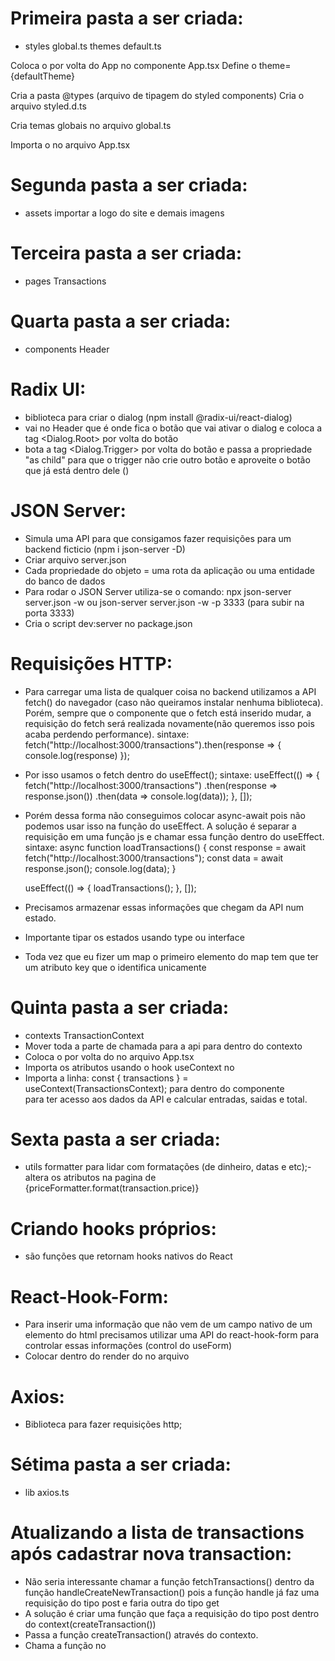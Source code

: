# Primeira pasta a ser criada:
- styles
 global.ts
 themes
  default.ts

Coloca o <ThemeProvider> por volta do App no componente App.tsx
Define o theme={defaultTheme}

Cria a pasta @types (arquivo de tipagem do styled components)
Cria o arquivo styled.d.ts

Cria temas globais no arquivo global.ts

Importa o <GlobalStyle /> no arquivo App.tsx


# Segunda pasta a ser criada:
- assets
importar a logo do site e demais imagens


# Terceira pasta a ser criada:
- pages
 Transactions


# Quarta pasta a ser criada:
- components
 Header

# Radix UI:
- biblioteca para criar o dialog (npm install @radix-ui/react-dialog)
- vai no Header que é onde fica o botão que vai ativar o dialog e coloca a tag <Dialog.Root> por volta do botão
- bota a tag <Dialog.Trigger> por volta do botão e passa a propriedade "as child" para que o trigger não crie outro botão e aproveite o botão que já está dentro dele (<NewTransictionButton>)

# JSON Server:
- Simula uma API para que consigamos fazer requisições para um backend ficticio (npm i json-server -D)
- Criar arquivo server.json
- Cada propriedade do objeto = uma rota da aplicação ou uma entidade do banco de dados
- Para rodar o JSON Server utiliza-se o comando: npx json-server server.json -w ou json-server server.json -w -p 3333 (para subir na porta 3333)
- Cria o script dev:server no package.json

# Requisições HTTP:
- Para carregar uma lista de qualquer coisa no backend utilizamos a API fetch() do navegador (caso não queiramos instalar nenhuma biblioteca). Porém, sempre que o componente que o fetch está inserido mudar, a requisição do fetch será realizada novamente(não queremos isso pois acaba perdendo performance).
sintaxe: fetch("http://localhost:3000/transactions").then(response => {
        console.log(response)
    });
- Por isso usamos o fetch dentro do useEffect();
sintaxe:    useEffect(() => {
        fetch("http://localhost:3000/transactions")
        .then(response => response.json())
        .then(data => console.log(data));
    }, []);
- Porém dessa forma não conseguimos colocar async-await pois não podemos usar isso na função do useEffect. A solução é separar a requisição em uma função js e chamar essa função dentro do useEffect.
sintaxe:
    async function loadTransactions() {
        const response = await fetch("http://localhost:3000/transactions");
        const data = await response.json();
        console.log(data);
    }

    useEffect(() => {
        loadTransactions();
    }, []);
- Precisamos armazenar essas informações que chegam da API num estado.
- Importante tipar os estados usando type ou interface
- Toda vez que eu fizer um map o primeiro elemento do map tem que ter um atributo key que o identifica unicamente

# Quinta pasta a ser criada:
- contexts
 TransactionContext
- Mover toda a parte de chamada para a api para dentro do contexto
- Coloca o <TransactionsProvider> por volta do <Transactions> no arquivo App.tsx
- Importa os atributos usando o hook useContext no <Transactions>
- Importa a linha: const { transactions } = useContext(TransactionsContext); para dentro do componente <Summary> para ter acesso aos dados da API e calcular entradas, saidas e total.

# Sexta pasta a ser criada:
- utils
 formatter
para lidar com formatações (de dinheiro, datas e etc);- altera os atributos na pagina de <Transactions>
{priceFormatter.format(transaction.price)}

# Criando hooks próprios:
- são funções que retornam hooks nativos do React

# React-Hook-Form:
- Para inserir uma informação que não vem de um campo nativo de um elemento do html precisamos utilizar uma API do react-hook-form para controlar essas informações (control do useForm)
- Colocar <TransactionType> dentro do render do <Controller> no arquivo <NewTransactionModal>

# Axios:
- Biblioteca para fazer requisições http;

# Sétima pasta a ser criada:
- lib
 axios.ts

# Atualizando a lista de transactions após cadastrar nova transaction:
- Não seria interessante chamar a função fetchTransactions() dentro da função handleCreateNewTransaction() pois a função handle já faz uma requisição do tipo post e faria outra do tipo get
- A solução é criar uma função que faça a requisição do tipo post dentro do context(createTransaction())
- Passa a função createTransaction() através do contexto.
- Chama a função no <NewTransactionModal>
